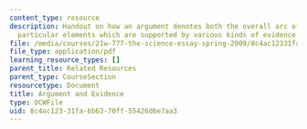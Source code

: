 ```yaml
---
content_type: resource
description: Handout on how an argument denotes both the overall arc of an essay and
  particular elements which are supported by various kinds of evidence.
file: /media/courses/21w-777-the-science-essay-spring-2009/8c4ac12331fa6b6370ff55426d6e7aa3_MIT21W_777s09_res04_argument.pdf
file_type: application/pdf
learning_resource_types: []
parent_title: Related Resources
parent_type: CourseSection
resourcetype: Document
title: Argument and Evidence
type: OCWFile
uid: 8c4ac123-31fa-6b63-70ff-55426d6e7aa3
---
```


